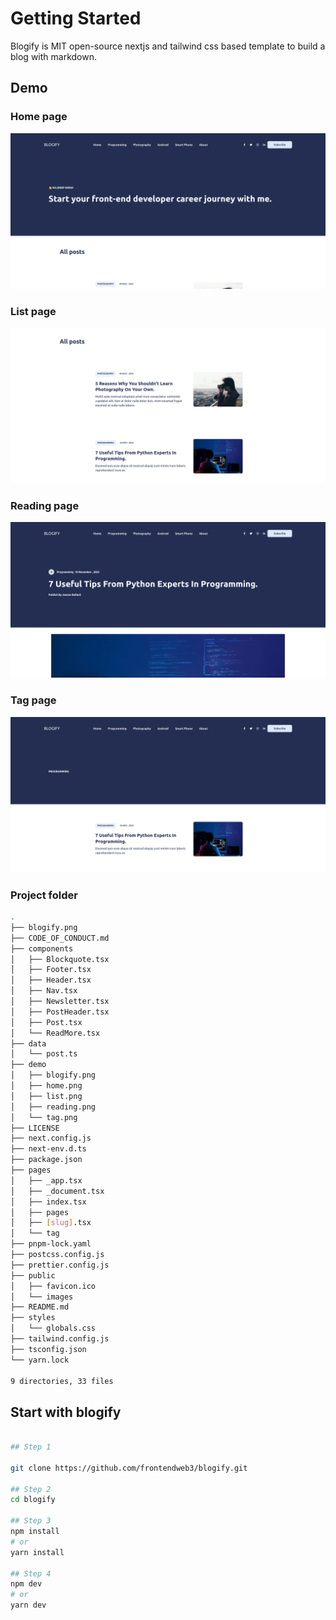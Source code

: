 # Getting Started

Blogify is MIT open-source nextjs and tailwind css based template to build a blog with markdown.
## Demo

### Home page
![Home page](/demo/home.png)

### List page
![Home page](/demo/list.png)

### Reading page
![Reading page](/demo/reading.png)

### Tag page
![Tag page](/demo/tag.png)


### Project folder
```bash
.
├── blogify.png
├── CODE_OF_CONDUCT.md
├── components
│   ├── Blockquote.tsx
│   ├── Footer.tsx
│   ├── Header.tsx
│   ├── Nav.tsx
│   ├── Newsletter.tsx
│   ├── PostHeader.tsx
│   ├── Post.tsx
│   └── ReadMore.tsx
├── data
│   └── post.ts
├── demo
│   ├── blogify.png
│   ├── home.png
│   ├── list.png
│   ├── reading.png
│   └── tag.png
├── LICENSE
├── next.config.js
├── next-env.d.ts
├── package.json
├── pages
│   ├── _app.tsx
│   ├── _document.tsx
│   ├── index.tsx
│   ├── pages
│   ├── [slug].tsx
│   └── tag
├── pnpm-lock.yaml
├── postcss.config.js
├── prettier.config.js
├── public
│   ├── favicon.ico
│   └── images
├── README.md
├── styles
│   └── globals.css
├── tailwind.config.js
├── tsconfig.json
└── yarn.lock

9 directories, 33 files
```
## Start with blogify

```bash

## Step 1

git clone https://github.com/frontendweb3/blogify.git

## Step 2
cd blogify

## Step 3
npm install
# or
yarn install

## Step 4
npm dev
# or
yarn dev
```

